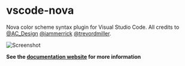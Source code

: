 # vscode-nova
Nova color scheme syntax plugin for Visual Studio Code. All credits to [@AC_Design](https://twitter.com/AC_Design) [@iammerrick](http://merrickchristensen.com/) [@trevordmiller](http://www.trevordmiller.com/).

![Screenshot](./assets/screenshot.png?raw=true "Screenshot")

**See the [documentation website](https://trevordmiller.com/projects/nova) for more information**

